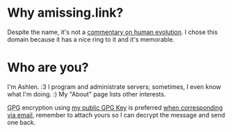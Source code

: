 # Why amissing.link?

Despite the name, it's not a [commentary on human
evolution](https://en.wikipedia.org/wiki/Missing_link_(human_evolution)). I chose
this domain because it has a nice ring to it and it's memorable.

# Who are you?

I'm Ashlen. :3 I program and administrate servers; sometimes, I even
know what I'm doing. :) My "About" page lists other interests.

<abbr title="GNU Privacy Guard">GPG</abbr> encryption using [my public
GPG Key](pubkeys/eurydice.key) is
preferred [when corresponding via email](mailto:eurydice@riseup.net),
remember to attach yours so I can decrypt the message and send one back.
